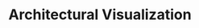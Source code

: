 ---
title: "Architectural Visualization"
category: "Visualization"
client: "Metropolitan Architects"
year: "2024"
description: "A cutting-edge architectural visualization platform that enables clients to explore building designs in immersive 3D before construction begins."
challenge: "Creating photorealistic renderings that accurately represent materials, lighting, and spatial dimensions while maintaining performance on consumer hardware."
solution: "We implemented advanced lighting algorithms and optimized rendering techniques to deliver studio-quality visualizations that run smoothly on standard devices."
features:
  - "Photorealistic material rendering"
  - "Dynamic time-of-day lighting simulation"
  - "Interactive furniture and fixture placement"
  - "Cross-sectional building exploration"
mainImage: "/images/env-project-3.jpg"
galleryImages:
  - "/images/arch-1.jpg"
  - "/images/arch-2.jpg"
  - "/images/arch-3.jpg"
---